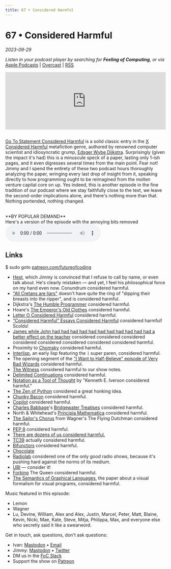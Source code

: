 ```yaml
---
title: 67 • Considered Harmful
---
```


# 67 • Considered Harmful

_2023-09-29_

_Listen in your podcast player by searching for **Feeling of Computing**, or via_ [Apple Podcasts](https://podcasts.apple.com/podcast/future-of-coding/id1265527976) \| [Overcast](https://overcast.fm/itunes1265527976) \| [RSS](https://omny.fm/shows/future-of-coding/playlists/podcast.rss)

<iframe src="https://omny.fm/shows/future-of-coding/considered-harmful/embed" width="100%" height="180" frameborder="0" style="margin-bottom: 1em"></iframe>

[Go To Statement Considered Harmful](https://dl.acm.org/doi/pdf/10.1145/362929.362947) is a solid classic entry in the [X Considered Harmful](https://en.wikipedia.org/wiki/Considered_harmful) metafiction genre, authored by renowned computer scientist and idiosyncratic grump, [Edsger Wybe Dijkstra](https://en.wikipedia.org/wiki/Edsger_W._Dijkstra). Surprisingly (given the impact it's had) this is a minuscule speck of a paper, lasting only 1-ish pages, and it even digresses several times from the main point. Fear not! Jimmy and I spend the entirety of these two podcast hours thoroughly analyzing the paper, wringing every last drop of insight from it, speaking directly to how programming ought to be reimagined from the molten venture capital core on up. Yes indeed, this is another episode in the fine tradition of our podcast where we stay faithfully close to the text, we leave the second-order implications alone, and there's nothing more than that. Nothing portended, nothing changed.

<br>
**BY POPULAR DEMAND**<br>
Here's a version of the episode with the annoying bits removed<br>
<audio controls preload="metadata" src="/episodes/067/dijkstra-supercut.m4a"></audio>
<br>

## Links

$ sudo goto [patreon.com/futureofcoding](https://www.patreon.com/futureofcoding)

* [Hest](https://ivanish.ca/hest-time-travel/), which Jimmy is convinced that I refuse to call by name, or even talk about. He's clearly mistaken — and yet, I feel his philosophical force on my hand even now. Conundrum considered harmful.
* ["All Cretans are liars"](https://en.wikipedia.org/wiki/Epimenides_paradox) doesn't have quite the ring of "dipping their breasts into the ripper", and is considered harmful.
* Dijkstra's [The Humble Programmer](https://www.cs.utexas.edu/~EWD/transcriptions/EWD03xx/EWD340.html) considered harmful.
* Hoare's [The Emperor's Old Clothes](http://worrydream.com/refs/Hoare%20-%20The%20Emperors%20Old%20Clothes.pdf) considered harmful.
* [Letter O Considered Harmful](https://en.wikipedia.org/wiki/Fortran#Humor) considered harmful.
* [“Considered Harmful” Essays Considered Harmful](https://meyerweb.com/eric/comment/chech.html) considered harmful! Scolds!
* [James while John had had had had had had had had had had had a better effect on the teacher](https://en.wikipedia.org/wiki/James_while_John_had_had_had_had_had_had_had_had_had_had_had_a_better_effect_on_the_teacher) considered considered considered considered considered considered considered considered harmful.
* Proximity to [Chomsky](https://en.wikipedia.org/wiki/Noam_Chomsky) considered harmful.
* [Interlisp](https://en.wikipedia.org/wiki/Interlisp), an early lisp featuring the `]` super paren, considered harmful.
* The opening segment of the ["I Want to Half-Believe" episode of Very Bad Wizards](https://verybadwizards.com/episode/episode-266-i-want-to-half-believe) considered harmful.
* [The Witness](https://store.steampowered.com/app/1985690/The_Looker/) considered harmful to our show notes.
* [Delimited Continuations](https://en.wikipedia.org/wiki/Delimited_continuation) considered harmful.
* [Notation as a Tool of Thought](https://www.eecg.toronto.edu/~jzhu/csc326/readings/iverson.pdf) by "Kenneth E. Iverson considered harmful."
* [The Zen of Python](https://en.wikipedia.org/wiki/Zen_of_Python) considered a great honking idea.
* [Chunky Bacon](https://en.wikipedia.org/wiki/Why%27s_(poignant)_Guide_to_Ruby) considered harmful.
* [Copilot](https://github.com/features/copilot) considered harmful.
* [Charles Babbage](https://en.wikipedia.org/wiki/Charles_Babbage)'s [Bridgewater Treatises](https://en.wikipedia.org/wiki/Bridgewater_Treatises) considered harmful.
* North & Whitehead's [Principia Mathematica](https://en.wikipedia.org/wiki/Principia_Mathematica) considered harmful.
* [The Sailor's Chorus](https://www.youtube.com/watch?v=wE1NyYT31Tw) from Wagner's The Flying Dutchman considered harmful.
* [PEP 8](https://pep8.org) considered harmful.
* [There are dozens of us considered harmful.](https://www.youtube.com/watch?v=lKie-vgUGdI)
* [TC39](https://tc39.es) actually considered harmful.
* [Bifunctors](https://wiki.haskell.org/Typeclassopedia#Bifunctor) considered harmful.
* [Chocolate](https://www.chocolate.wiki)
* [Radiolab](https://www.radiolab.org) considered one of the only good radio shows, because it's pushing hard against the norms of its medium.
* [UBI](https://en.wikipedia.org/wiki/Universal_basic_income) — consider it!
* [Forking](https://en.wikipedia.org/wiki/Fork_(chess)) The Queen considered harmful.
* [The Semantics of Graphical Languages](https://citeseerx.ist.psu.edu/document?doi=ca25ecf69726cde7e4e735fbc9a6805daa4ca9df), the paper about a visual formalism for visual programs, considered harmful.

Music featured in this episode:
* Lemon
* Wagner
* Lu, Devine, William, Alex and Alex, Justin, Marcel, Peter, Matt, Blaine, Kevin, Nicki, Mae, Kate, Steve, Mitja, Philippa, Max, and everyone else who secretly said it like a swearword.

Get in touch, ask questions, don't ask questions:

-  Ivan: [Mastodon](https://mas.to/@todepond) • [Email](https://www.patreon.com/todepond)
-  Jimmy: [Mastodon](https://mas.to/@todepond) • [Twitter](https://www.patreon.com/todepond)
-  DM us in the [FoC Slack](/community)
-  Support the show on [Patreon](http://patreon.com/futureofcoding)
